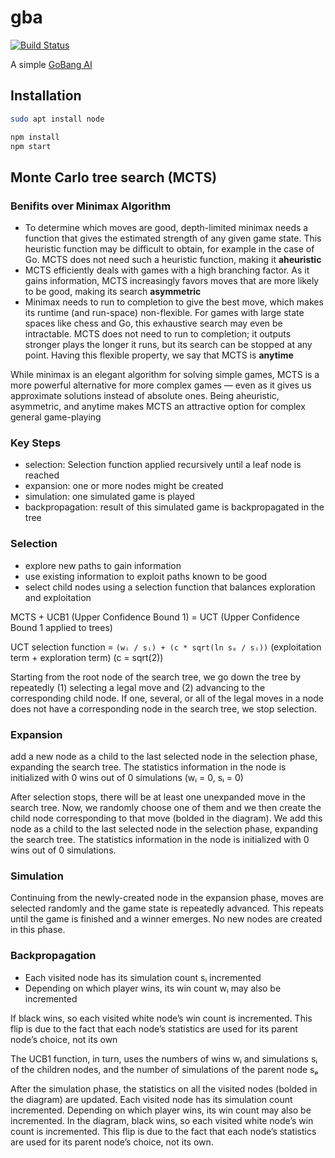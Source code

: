 # gba

[![Build Status](https://travis-ci.com/sabertazimi/gba.svg?token=q3rvCWEJVuEsNxEomDdy&branch=master)](https://travis-ci.com/sabertazimi/gba)

A simple [GoBang AI](http://ai.hust.cf)

## Installation

```bash
sudo apt install node
```

```bash
npm install
npm start
```

## Monte Carlo tree search (MCTS)

### Benifits over Minimax Algorithm

- To determine which moves are good, depth-limited minimax needs a function
  that gives the estimated strength of any given game state. This heuristic
  function may be difficult to obtain, for example in the case of Go. MCTS does
  not need such a heuristic function, making it **aheuristic**
- MCTS efficiently deals with games with a high branching factor. As it gains
  information, MCTS increasingly favors moves that are more likely to be good,
  making its search **asymmetric**
- Minimax needs to run to completion to give the best move, which makes its
  runtime (and run-space) non-flexible. For games with large state spaces like
  chess and Go, this exhaustive search may even be intractable. MCTS does not
  need to run to completion; it outputs stronger plays the longer it runs, but
  its search can be stopped at any point. Having this flexible property, we say
  that MCTS is **anytime**

While minimax is an elegant algorithm for solving simple games, MCTS is a
more powerful alternative for more complex games — even as it gives us
approximate solutions instead of absolute ones. Being aheuristic, asymmetric,
and anytime makes MCTS an attractive option for complex general game-playing

### Key Steps

- selection: Selection function applied recursively until a leaf node is reached
- expansion: one or more nodes might be created
- simulation: one simulated game is played
- backpropagation: result of this simulated game is backpropagated in the tree

### Selection

- explore new paths to gain information
- use existing information to exploit paths known to be good
- select child nodes using a selection function that balances exploration and exploitation

MCTS + UCB1 (Upper Confidence Bound 1)
= UCT (Upper Confidence Bound 1 applied to trees)

UCT selection function =
`(wᵢ / sᵢ) + (c * sqrt(ln sₚ / sᵢ))`
(exploitation term + exploration term) (c = sqrt(2))

Starting from the root node of the search tree, we go down the tree by
repeatedly (1) selecting a legal move and (2) advancing to the corresponding
child node. If one, several, or all of the legal moves in a node does not
have a corresponding node in the search tree, we stop selection.

### Expansion

add a new node as a child to the last selected node in the selection phase,
expanding the search tree. The statistics information in the node is
initialized with 0 wins out of 0 simulations (wᵢ = 0, sᵢ = 0)

After selection stops, there will be at least one unexpanded move in the
search tree. Now, we randomly choose one of them and we then create the child
node corresponding to that move (bolded in the diagram). We add this node as
a child to the last selected node in the selection phase, expanding the
search tree. The statistics information in the node is initialized with 0
wins out of 0 simulations.

### Simulation

Continuing from the newly-created node in the expansion phase, moves are
selected randomly and the game state is repeatedly advanced. This repeats
until the game is finished and a winner emerges. No new nodes are created in
this phase.

### Backpropagation

- Each visited node has its simulation count sᵢ incremented
- Depending on which player wins, its win count wᵢ may also be incremented

If black wins, so each visited white node’s win count is incremented. This
flip is due to the fact that each node’s statistics are used for its parent
node’s choice, not its own

The UCB1 function, in turn, uses the numbers of wins wᵢ and simulations sᵢ of
the children nodes, and the number of simulations of the parent node sₚ

After the simulation phase, the statistics on all the visited nodes (bolded
in the diagram) are updated. Each visited node has its simulation count
incremented. Depending on which player wins, its win count may also be
incremented. In the diagram, black wins, so each visited white node’s win
count is incremented. This flip is due to the fact that each node’s
statistics are used for its parent node’s choice, not its own.
